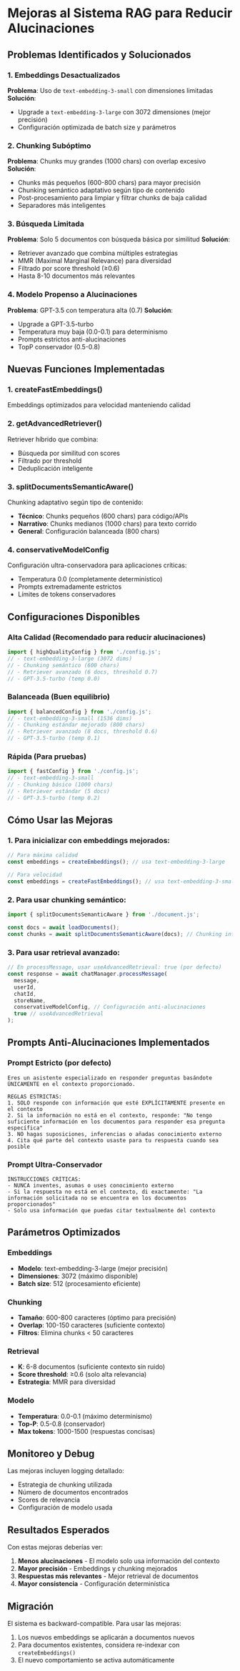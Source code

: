 # Mejoras al Sistema RAG para Reducir Alucinaciones

## Problemas Identificados y Solucionados

### 1. **Embeddings Desactualizados**
**Problema**: Uso de `text-embedding-3-small` con dimensiones limitadas
**Solución**: 
- Upgrade a `text-embedding-3-large` con 3072 dimensiones (mejor precisión)
- Configuración optimizada de batch size y parámetros

### 2. **Chunking Subóptimo**
**Problema**: Chunks muy grandes (1000 chars) con overlap excesivo
**Solución**:
- Chunks más pequeños (600-800 chars) para mayor precisión
- Chunking semántico adaptativo según tipo de contenido
- Post-procesamiento para limpiar y filtrar chunks de baja calidad
- Separadores más inteligentes

### 3. **Búsqueda Limitada**
**Problema**: Solo 5 documentos con búsqueda básica por similitud
**Solución**:
- Retriever avanzado que combina múltiples estrategias
- MMR (Maximal Marginal Relevance) para diversidad
- Filtrado por score threshold (≥0.6)
- Hasta 8-10 documentos más relevantes

### 4. **Modelo Propenso a Alucinaciones**
**Problema**: GPT-3.5 con temperatura alta (0.7)
**Solución**:
- Upgrade a GPT-3.5-turbo
- Temperatura muy baja (0.0-0.1) para determinismo
- Prompts estrictos anti-alucinaciones
- TopP conservador (0.5-0.8)

## Nuevas Funciones Implementadas

### 1. **createFastEmbeddings()**
Embeddings optimizados para velocidad manteniendo calidad

### 2. **getAdvancedRetriever()**
Retriever híbrido que combina:
- Búsqueda por similitud con scores
- Filtrado por threshold
- Deduplicación inteligente

### 3. **splitDocumentsSemanticAware()**
Chunking adaptativo según tipo de contenido:
- **Técnico**: Chunks pequeños (600 chars) para código/APIs
- **Narrativo**: Chunks medianos (1000 chars) para texto corrido
- **General**: Configuración balanceada (800 chars)

### 4. **conservativeModelConfig**
Configuración ultra-conservadora para aplicaciones críticas:
- Temperatura 0.0 (completamente determinístico)
- Prompts extremadamente estrictos
- Límites de tokens conservadores

## Configuraciones Disponibles

### Alta Calidad (Recomendado para reducir alucinaciones)
```typescript
import { highQualityConfig } from './config.js';
// - text-embedding-3-large (3072 dims)
// - Chunking semántico (600 chars)
// - Retriever avanzado (6 docs, threshold 0.7)
// - GPT-3.5-turbo (temp 0.0)
```

### Balanceada (Buen equilibrio)
```typescript
import { balancedConfig } from './config.js';
// - text-embedding-3-small (1536 dims)
// - Chunking estándar mejorado (800 chars)
// - Retriever avanzado (8 docs, threshold 0.6)
// - GPT-3.5-turbo (temp 0.1)
```

### Rápida (Para pruebas)
```typescript
import { fastConfig } from './config.js';
// - text-embedding-3-small
// - Chunking básico (1000 chars)
// - Retriever estándar (5 docs)
// - GPT-3.5-turbo (temp 0.2)
```

## Cómo Usar las Mejoras

### 1. Para inicializar con embeddings mejorados:
```typescript
// Para máxima calidad
const embeddings = createEmbeddings(); // usa text-embedding-3-large

// Para velocidad
const embeddings = createFastEmbeddings(); // usa text-embedding-3-small
```

### 2. Para usar chunking semántico:
```typescript
import { splitDocumentsSemanticAware } from './document.js';

const docs = await loadDocuments();
const chunks = await splitDocumentsSemanticAware(docs); // Chunking inteligente
```

### 3. Para usar retrieval avanzado:
```typescript
// En processMessage, usar useAdvancedRetrieval: true (por defecto)
const response = await chatManager.processMessage(
  message,
  userId,
  chatId,
  storeName,
  conservativeModelConfig, // Configuración anti-alucinaciones
  true // useAdvancedRetrieval
);
```

## Prompts Anti-Alucinaciones Implementados

### Prompt Estricto (por defecto)
```
Eres un asistente especializado en responder preguntas basándote ÚNICAMENTE en el contexto proporcionado.

REGLAS ESTRICTAS:
1. SOLO responde con información que esté EXPLÍCITAMENTE presente en el contexto
2. Si la información no está en el contexto, responde: "No tengo suficiente información en los documentos para responder esa pregunta específica"
3. NO hagas suposiciones, inferencias o añadas conocimiento externo
4. Cita qué parte del contexto usaste para tu respuesta cuando sea posible
```

### Prompt Ultra-Conservador
```
INSTRUCCIONES CRÍTICAS:
- NUNCA inventes, asumas o uses conocimiento externo
- Si la respuesta no está en el contexto, di exactamente: "La información solicitada no se encuentra en los documentos proporcionados"
- Solo usa información que puedas citar textualmente del contexto
```

## Parámetros Optimizados

### Embeddings
- **Modelo**: text-embedding-3-large (mejor precisión)
- **Dimensiones**: 3072 (máximo disponible)
- **Batch size**: 512 (procesamiento eficiente)

### Chunking
- **Tamaño**: 600-800 caracteres (óptimo para precisión)
- **Overlap**: 100-150 caracteres (suficiente contexto)
- **Filtros**: Elimina chunks < 50 caracteres

### Retrieval
- **K**: 6-8 documentos (suficiente contexto sin ruido)
- **Score threshold**: ≥0.6 (solo alta relevancia)
- **Estrategia**: MMR para diversidad

### Modelo
- **Temperatura**: 0.0-0.1 (máximo determinismo)
- **Top-P**: 0.5-0.8 (conservador)
- **Max tokens**: 1000-1500 (respuestas concisas)

## Monitoreo y Debug

Las mejoras incluyen logging detallado:
- Estrategia de chunking utilizada
- Número de documentos encontrados
- Scores de relevancia
- Configuración de modelo usada

## Resultados Esperados

Con estas mejoras deberías ver:
1. **Menos alucinaciones** - El modelo solo usa información del contexto
2. **Mayor precisión** - Embeddings y chunking mejorados
3. **Respuestas más relevantes** - Mejor retrieval de documentos
4. **Mayor consistencia** - Configuración determinística

## Migración

El sistema es backward-compatible. Para usar las mejoras:
1. Los nuevos embeddings se aplicarán a documentos nuevos
2. Para documentos existentes, considera re-indexar con `createEmbeddings()`
3. El nuevo comportamiento se activa automáticamente 